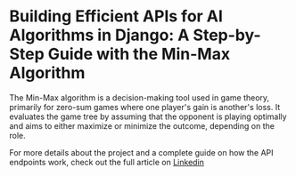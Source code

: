 # Building Efficient APIs for AI Algorithms in Django: A Step-by-Step Guide with the Min-Max Algorithm

The Min-Max algorithm is a decision-making tool used in game theory, primarily for zero-sum games where one player's gain is another's loss. It evaluates the game tree by assuming that the opponent is playing optimally and aims to either maximize or minimize the outcome, depending on the role.

For more details about the project and a complete guide on how the API endpoints work, check out the full article on [Linkedin](https://www.linkedin.com/pulse/building-efficient-apis-ai-algorithms-django-guide-baradaran-noveiry-forof/?trackingId=qtVsQhGLRX6Fm9VFhLGDHQ==)